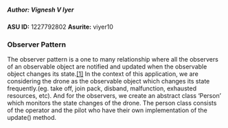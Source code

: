 ##### Author: Vignesh V Iyer
**ASU ID:** 1227792802
**Asurite:** viyer10

### Observer Pattern
The observer pattern is a one to many relationship where all the observers of an observable object are notified and updated when the observable object changes its state.[[1]](https://github.com/ajitpal/BookBank/blob/master/%5BO%60Reilly.%20Head%20First%5D%20-%20Head%20First%20Design%20Patterns%20-%20%5BFreeman%5D.pdf)
In the context of this application, we are considering the drone as the observable object which changes its state frequently.(eg. take off, join pack, disband, malfunction, exhausted resources, etc). And for the observers, we create an abstract class ‘Person’ which monitors the state changes of the drone. 
The person class consists of the operator and the pilot who have their own implementation of the update() method.
